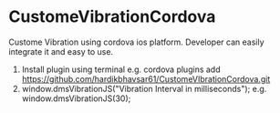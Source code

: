 # CustomeVibrationCordova
Custome Vibration using cordova ios platform. Developer can easily integrate it and easy to use.
1. Install plugin using terminal
    e.g. cordova plugins add https://github.com/hardikbhavsar61/CustomeVIbrationCordova.git
2. window.dmsVibrationJS("Vibration Interval in milliseconds");
    e.g. window.dmsVibrationJS(30);
